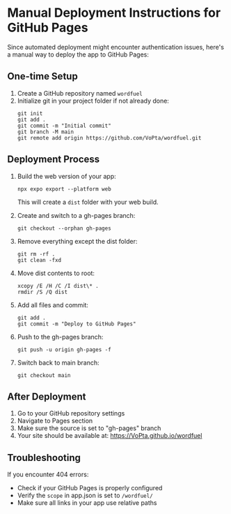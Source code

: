 # Manual Deployment Instructions for GitHub Pages

Since automated deployment might encounter authentication issues, here's a manual way to deploy the app to GitHub Pages:

## One-time Setup

1. Create a GitHub repository named `wordfuel`
2. Initialize git in your project folder if not already done:
   ```
   git init
   git add .
   git commit -m "Initial commit"
   git branch -M main
   git remote add origin https://github.com/VoPta/wordfuel.git
   ```

## Deployment Process

1. Build the web version of your app:
   ```
   npx expo export --platform web
   ```
   This will create a `dist` folder with your web build.

2. Create and switch to a gh-pages branch:
   ```
   git checkout --orphan gh-pages
   ```

3. Remove everything except the dist folder:
   ```
   git rm -rf .
   git clean -fxd
   ```

4. Move dist contents to root:
   ```
   xcopy /E /H /C /I dist\* .
   rmdir /S /Q dist
   ```

5. Add all files and commit:
   ```
   git add .
   git commit -m "Deploy to GitHub Pages"
   ```

6. Push to the gh-pages branch:
   ```
   git push -u origin gh-pages -f
   ```

7. Switch back to main branch:
   ```
   git checkout main
   ```

## After Deployment

1. Go to your GitHub repository settings
2. Navigate to Pages section
3. Make sure the source is set to "gh-pages" branch
4. Your site should be available at: https://VoPta.github.io/wordfuel

## Troubleshooting

If you encounter 404 errors:
- Check if your GitHub Pages is properly configured
- Verify the `scope` in app.json is set to `/wordfuel/`
- Make sure all links in your app use relative paths 
